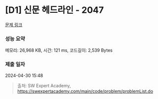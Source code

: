 # [D1] 신문 헤드라인 - 2047 

[문제 링크](https://swexpertacademy.com/main/code/problem/problemDetail.do?contestProbId=AV5QKsLaAy0DFAUq) 

### 성능 요약

메모리: 26,968 KB, 시간: 121 ms, 코드길이: 2,539 Bytes

### 제출 일자

2024-04-30 15:48



> 출처: SW Expert Academy, https://swexpertacademy.com/main/code/problem/problemList.do